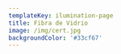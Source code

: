 ```yaml
---
templateKey: ilumination-page
title: Fibra de Vidrio
image: /img/cert.jpg
backgroundColor: '#33cf67'
---
```


